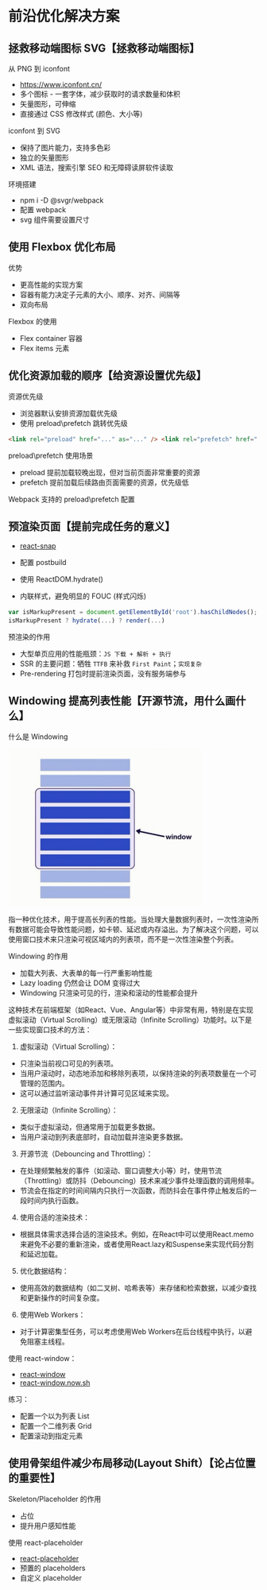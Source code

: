 # 前沿优化解决方案

## 拯救移动端图标 SVG【拯救移动端图标】

从 PNG 到 iconfont

- https://www.iconfont.cn/
- 多个图标 - 一套字体，减少获取时的请求数量和体积
- 矢量图形，可伸缩
- 直接通过 CSS 修改样式 (颜色、大小等)

iconfont 到 SVG

- 保持了图片能力，支持多色彩
- 独立的矢量图形
- XML 语法，搜索引擎 SEO 和无障碍读屏软件读取

环境搭建

- npm i -D @svgr/webpack
- 配置 webpack
- svg 组件需要设置尺寸

## 使用 Flexbox 优化布局

优势

- 更高性能的实现方案
- 容器有能力决定子元素的大小、顺序、对齐、间隔等
- 双向布局

Flexbox 的使用

- Flex container 容器
- Flex items 元素

## 优化资源加载的顺序【给资源设置优先级】

资源优先级

- 浏览器默认安排资源加载优先级
- 使用 preload\prefetch 跳转优先级

```html
<link rel="preload" href="..." as="..." /> <link rel="prefetch" href="..." />
```

preload\prefetch 使用场景

- preload 提前加载较晚出现，但对当前页面非常重要的资源
- prefetch 提前加载后续路由页面需要的资源，优先级低

Webpack 支持的 preload\prefetch 配置

## 预渲染页面【提前完成任务的意义】

- [react-snap](https://github.com/stereobooster/react-snap)

- 配置 postbuild
- 使用 ReactDOM.hydrate()
- 内联样式，避免明显的 FOUC (样式闪烁)

```js
var isMarkupPresent = document.getElementById('root').hasChildNodes();
isMarkupPresent ? hydrate(...) ? render(...)
```

预渲染的作用

- 大型单页应用的性能瓶颈：`JS 下载 + 解析 + 执行`
- SSR 的主要问题：牺牲 `TTFB` 来补救 `First Paint`；`实现复杂`
- Pre-rendering 打包时提前渲染页面，没有服务端参与

## Windowing 提高列表性能【开源节流，用什么画什么】

什么是 Windowing

![08_153826.png](./img/08_153826.png)

指一种优化技术，用于提高长列表的性能。当处理大量数据列表时，一次性渲染所有数据可能会导致性能问题，如卡顿、延迟或内存溢出。为了解决这个问题，可以使用窗口技术来只渲染可视区域内的列表项，而不是一次性渲染整个列表。

Windowing 的作用

- 加载大列表、大表单的每一行严重影响性能
- Lazy loading 仍然会让 DOM 变得过大
- Windowing 只渲染可见的行，渲染和滚动的性能都会提升

这种技术在前端框架（如React、Vue、Angular等）中非常有用，特别是在实现虚拟滚动（Virtual Scrolling）或无限滚动（Infinite Scrolling）功能时。以下是一些实现窗口技术的方法：

1. 虚拟滚动（Virtual Scrolling）：
- 只渲染当前视口可见的列表项。
- 当用户滚动时，动态地添加和移除列表项，以保持渲染的列表项数量在一个可管理的范围内。
- 这可以通过监听滚动事件并计算可见区域来实现。

2. 无限滚动（Infinite Scrolling）：
- 类似于虚拟滚动，但通常用于加载更多数据。
- 当用户滚动到列表底部时，自动加载并渲染更多数据。

3. 开源节流（Debouncing and Throttling）：
- 在处理频繁触发的事件（如滚动、窗口调整大小等）时，使用节流（Throttling）或防抖（Debouncing）技术来减少事件处理函数的调用频率。
- 节流会在指定的时间间隔内只执行一次函数，而防抖会在事件停止触发后的一段时间内执行函数。

4. 使用合适的渲染技术：
- 根据具体需求选择合适的渲染技术。例如，在React中可以使用React.memo来避免不必要的重新渲染，或者使用React.lazy和Suspense来实现代码分割和延迟加载。

5. 优化数据结构：
- 使用高效的数据结构（如二叉树、哈希表等）来存储和检索数据，以减少查找和更新操作的时间复杂度。

6. 使用Web Workers：
- 对于计算密集型任务，可以考虑使用Web Workers在后台线程中执行，以避免阻塞主线程。


使用 react-window：
- [react-window](https://github.com/bvaughn/react-window)
- [react-window.now.sh](https://react-window.now.sh)

练习：
- 配置一个以为列表 List
- 配置一个二维列表 Grid
- 配置滚动到指定元素

## 使用骨架组件减少布局移动(Layout Shift）【论占位置的重要性】

Skeleton/Placeholder 的作用

- 占位
- 提升用户感知性能

使用 react-placeholder

- [react-placeholder](https://github.com/buildo/react-placeholder)
- 预置的 placeholders
- 自定义 placeholder
